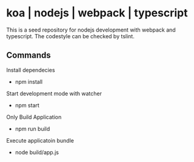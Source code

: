 # koa | nodejs | webpack | typescript

This is a seed repository for nodejs development with webpack and typescript. The codestyle can be checked by tslint.

## Commands
Install dependecies
* npm install

Start development mode with watcher
* npm start

Only Build Application
* npm run build

Execute applicatoin bundle
* node build/app.js
